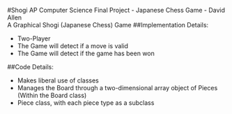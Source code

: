 #Shogi
AP Computer Science Final Project - Japanese Chess Game - David Allen<br>
A Graphical Shogi (Japanese Chess) Game
##Implementation Details:
<ul>
	<li>Two-Player
	<li>The Game will detect if a move is valid
	<li>The Game will detect if the game has been won
</ul>
##Code Details:
<ul>
	<li>Makes liberal use of classes
	<li>Manages the Board through a two-dimensional array object of Pieces (Within the Board class)
	<li>Piece class, with each piece type as a subclass
</ul>

